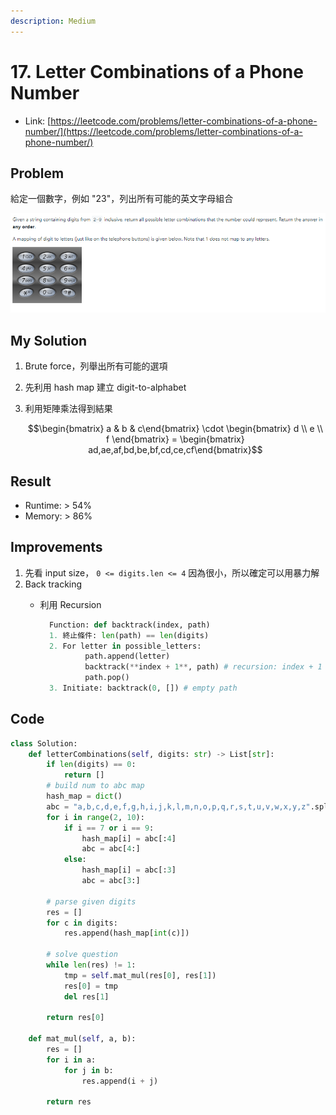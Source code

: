 ```yaml
---
description: Medium
---
```


# 17. Letter Combinations of a Phone Number

* Link: [https://leetcode.com/problems/letter-combinations-of-a-phone-number/](https://leetcode.com/problems/letter-combinations-of-a-phone-number/)

## Problem

給定一個數字，例如 "23"，列出所有可能的英文字母組合

![](../../.gitbook/assets/untitled%20%281%29.png)

## My Solution

1. Brute force，列舉出所有可能的選項
2. 先利用 hash map 建立 digit-to-alphabet
3. 利用矩陣乘法得到結果

   $$\begin{bmatrix} a & b & c\end{bmatrix} \cdot \begin{bmatrix} d \\ e \\ f \end{bmatrix} = \begin{bmatrix} ad,ae,af,bd,be,bf,cd,ce,cf\end{bmatrix}$$

## Result

* Runtime: &gt; 54%
* Memory: &gt; 86%

## Improvements

1. 先看 input size， `0 <= digits.len <= 4`  因為很小，所以確定可以用暴力解
2. Back tracking
   * 利用 Recursion

     ```python
       Function: def backtrack(index, path)
       1. 終止條件: len(path) == len(digits)
       2. For letter in possible_letters:
               path.append(letter)
               backtrack(**index + 1**, path) # recursion: index + 1
               path.pop()
       3. Initiate: backtrack(0, []) # empty path
     ```

## Code

```python
class Solution:
    def letterCombinations(self, digits: str) -> List[str]:
        if len(digits) == 0:
            return []
        # build num to abc map
        hash_map = dict()
        abc = "a,b,c,d,e,f,g,h,i,j,k,l,m,n,o,p,q,r,s,t,u,v,w,x,y,z".split(",")
        for i in range(2, 10):
            if i == 7 or i == 9:
                hash_map[i] = abc[:4]
                abc = abc[4:]
            else:
                hash_map[i] = abc[:3]
                abc = abc[3:]
                
        # parse given digits
        res = []
        for c in digits:
            res.append(hash_map[int(c)])
        
        # solve question
        while len(res) != 1:
            tmp = self.mat_mul(res[0], res[1])
            res[0] = tmp
            del res[1]
        
        return res[0]
    
    def mat_mul(self, a, b):
        res = []
        for i in a:
            for j in b:
                res.append(i + j)
        
        return res
```